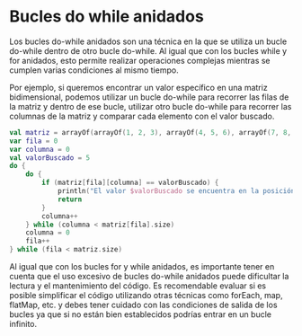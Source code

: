 # Bucles do while anidados

Los bucles do-while anidados son una técnica en la que se utiliza un bucle do-while dentro de otro bucle do-while. Al igual que con los bucles while y for anidados, esto permite realizar operaciones complejas mientras se cumplen varias condiciones al mismo tiempo.

Por ejemplo, si queremos encontrar un valor específico en una matriz bidimensional, podemos utilizar un bucle do-while para recorrer las filas de la matriz y dentro de ese bucle, utilizar otro bucle do-while para recorrer las columnas de la matriz y comparar cada elemento con el valor buscado.

```kotlin
val matriz = arrayOf(arrayOf(1, 2, 3), arrayOf(4, 5, 6), arrayOf(7, 8, 9))
var fila = 0
var columna = 0
val valorBuscado = 5
do {
    do {
        if (matriz[fila][columna] == valorBuscado) {
            println("El valor $valorBuscado se encuentra en la posición ($fila, $columna)")
            return
        }
        columna++
    } while (columna < matriz[fila].size)
    columna = 0
    fila++
} while (fila < matriz.size)
```

Al igual que con los bucles for y while anidados, es importante tener en cuenta que el uso excesivo de bucles do-while anidados puede dificultar la lectura y el mantenimiento del código. Es recomendable evaluar si es posible simplificar el código utilizando otras técnicas como forEach, map, flatMap, etc. y debes tener cuidado con las condiciones de salida de los bucles ya que si no están bien establecidos podrías entrar en un bucle infinito.
